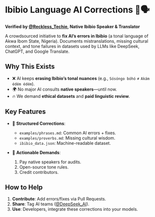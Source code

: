 # Ibibio Language AI Corrections 📢🗣️

**Verified by [@Reckless_Techie](https://twitter.com/Reckless_Techie), Native Ibibio Speaker & Translator**  

A crowdsourced initiative to **fix AI’s errors in Ibibio** (a tonal language of Akwa Ibom State, Nigeria). Documents mistranslations, missing cultural context, and tone failures in datasets used by LLMs like DeepSeek, ChatGPT, and Google Translate.

## Why This Exists
- ❌ AI keeps **erasing Ibibio’s tonal nuances** (e.g., `Sósóngo bóhó` ≠ `Akám édém édém`).  
- 🌍 No major AI consults **native speakers**—until now.  
- 🔥 We demand **ethical datasets** and **paid linguistic review**.  

## Key Features
- 📂 **Structured Corrections**:  
  - `examples/phrases.md`: Common AI errors + fixes.  
  - `examples/proverbs.md`: Missing cultural wisdom.  
  - `ibibio_data.json`: Machine-readable dataset.
    
- 🎯 **Actionable Demands**:  
  1. Pay native speakers for audits.  
  2. Open-source tone rules.  
  3. Credit contributors.  

## How to Help
1. **Contribute**: Add errors/fixes via Pull Requests.  
2. **Share**: Tag AI teams ([@DeepSeek_AI](https://twitter.com/DeepSeek_AI)).  
3. **Use**: Developers, integrate these corrections into your models.  

